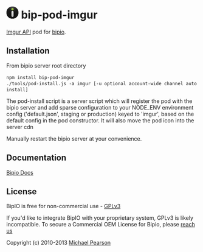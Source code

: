 ![Imgur](imgur.png) bip-pod-imgur
=======

[Imgur API](http://api.imgur.com/) pod for [bipio](https://bip.io).  

## Installation

From bipio server root directory

    npm install bip-pod-imgur
    ./tools/pod-install.js -a imgur [-u optional account-wide channel auto install]

The pod-install script is a server script which will register the pod with the bipio server and add sparse
configuration to your NODE_ENV environment config ('default.json', staging or production)
keyed to 'imgur', based on the default config in the pod constructor.  It will also move the
pod icon into the server cdn

Manually restart the bipio server at your convenience.

## Documentation

[Bipio Docs](https://bip.io/docs/pods/imgur)

## License

BipIO is free for non-commercial use - [GPLv3](http://www.gnu.org/copyleft/gpl.html)

If you'd like to integrate BipIO with your proprietary system, GPLv3 is likely incompatible. To secure a Commercial OEM License for Bipio, please [reach us](mailto:support.bip.io)

Copyright (c) 2010-2013  [Michael Pearson](https://github.com/mjpearson)
